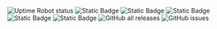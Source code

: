 ![Uptime Robot status](https://img.shields.io/uptimerobot/status/m795276181-ea44caeb6a6db48fdc262ac6?label=website) ![Static Badge](https://img.shields.io/badge/blacklists-60-000000) ![Static Badge](https://img.shields.io/badge/fresh_blacklists-37-000000) ![Static Badge](https://img.shields.io/badge/blacklisted-3651740-cc0000) ![Static Badge](https://img.shields.io/badge/whitelisted-2177-00CC00) ![Static Badge](https://img.shields.io/badge/streaming_blacklist-546-000000) ![GitHub all releases](https://img.shields.io/github/downloads/fabriziosalmi/blacklists/total) ![GitHub issues](https://img.shields.io/github/issues/fabriziosalmi/blacklists)
